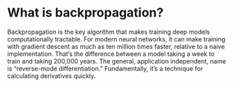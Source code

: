 # What is backpropagation?

Backpropagation is the key algorithm that makes training deep models computationally tractable. For modern neural networks, it can make training with gradient descent as much as ten million times faster, relative to a naive implementation. That’s the difference between a model taking a week to train and taking 200,000 years. The general, application independent, name is “reverse-mode differentiation.” Fundamentally, it’s a technique for calculating derivatives quickly. 

